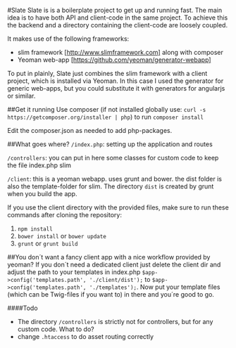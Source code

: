 #Slate
Slate is is a boilerplate project to get up and running fast. The main idea is to have both API and client-code in the same project. To achieve this the backend and a directory containing the client-code are loosely coupled.

It makes use of the following frameworks:
- slim framework [http://www.slimframework.com] along with composer
- Yeoman web-app [https://github.com/yeoman/generator-webapp]
 
To put in plainly, Slate just combines the slim framework with a client project, which is installed via Yeoman. In this case I used the generator for generic web-apps, but you could substitute it with generators for angularjs or similar.



##Get it running
Use composer (if not installed globally use: `curl -s https://getcomposer.org/installer | php`) to run `composer install`

Edit the composer.json as needed to add php-packages.

##What goes where?
`/index.php`: setting up the application and routes

`/controllers`: you can put in here some classes for custom code to keep the file index.php slim

`/client`: this is a yeoman webapp. uses grunt and bower. the dist folder is also the template-folder for slim. The directory `dist` is created by grunt when you build the app.


If you use the client directory with the provided files, make sure to run these commands after cloning the repository:

1. `npm install`
2. `bower install` or `bower update`
3. `grunt` or `grunt build`

##You don´t want a fancy client app with a nice workflow provided by yeoman?
If you don´t need a dedicated client just delete the client dir and adjust the path to your templates in index.php
`$app->config('templates.path', './client/dist');` to `$app->config('templates.path', './templates');`. Now put your template files (which can be Twig-files if you want to) in there and you´re good to go.




####Todo

- The directory `/controllers` is strictly not for controllers, but for any custom code. What to do?
- change `.htaccess` to do asset routing correctly
